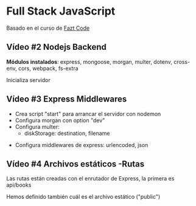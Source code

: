 # Full Stack JavaScript

Basado en el curso de [Fazt Code](https://www.youtube.com/watch?v=Fs1G1BcP4BI&list=PLo5lAe9kQrwq7n_REwpZdfggPCBW2ggnh)

## Vídeo #2 Nodejs Backend

**Módulos instalados**: express, mongoose, morgan, multer, dotenv, cross-env, cors, webpack, fs-extra

Inicializa servidor

## Vídeo #3 Express Middlewares

- Crea script "start" para arrancar el servidor con nodemon
- Configura morgan con option "dev"
- Configura multer:
  - diskStorage: destination, filename

* Configura middlewares de express: urlencoded, json

## Vídeo #4 Archivos estáticos -Rutas

Las rutas están creadas con el enrutador de Express, la primera es api/books

Hemos definido también cuál es el archivo estático ("public")
